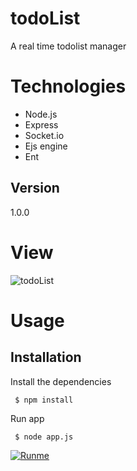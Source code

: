 # todoList
A real time todolist manager 

<h1>Technologies</h1>
<ul>
<li>Node.js</li>
<li>Express</li>
<li>Socket.io</li>
<li>Ejs engine</li>
<li>Ent</li>
</ul>

<h2>Version</h2>
1.0.0

<h1>View</h1>

![todoList](https://user-images.githubusercontent.com/45342658/62400948-6451c580-b581-11e9-8de6-6c71882fbcb2.gif)

<h1>Usage</h1>
<h2>Installation</h2>
<p>Install the dependencies</p>
<p><code> $ npm install </code></p>
<p>Run app</p>
<p><code> $ node app.js </code></p>

[![Runme](https://runme.io/static/button.svg)](https://runme.io/run?app_id=fd75ac44-1bda-4781-b655-df337057718f)
